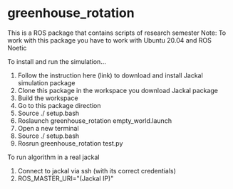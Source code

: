 # greenhouse_rotation
This is a ROS package that contains scripts of research semester
Note: To work with this package you have to work with Ubuntu 20.04 and ROS Noetic

To install and run the simulation...
1. Follow the instruction here (link) to download and install Jackal simulation package
2. Clone this package in the workspace you download Jackal package
3. Build the workspace
4. Go to this package direction
5. Source ./ setup.bash
6. Roslaunch greenhouse_rotation empty_world.launch
7. Open a new terminal
8. Source ./ setup.bash
9. Rosrun greenhouse_rotation test.py

To run algorithm in a real jackal
1. Connect to jackal via ssh (with its correct credentials)
2. ROS_MASTER_URI="(Jackal IP)"
